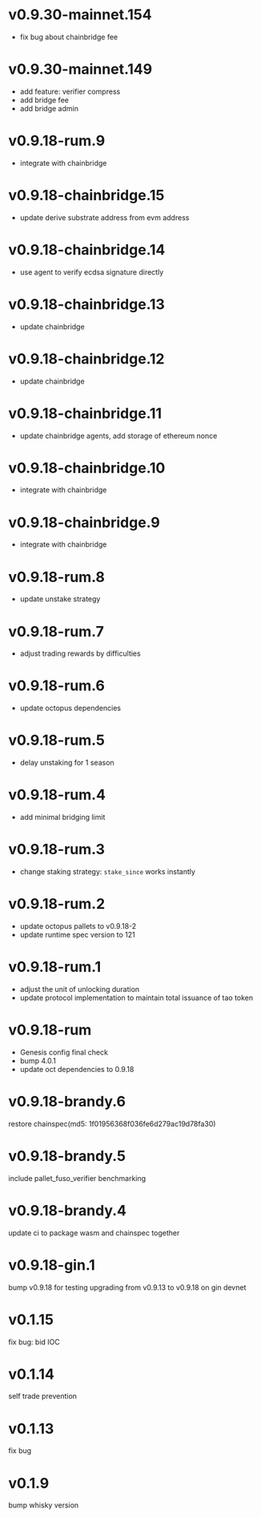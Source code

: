 # v0.9.30-mainnet.154

- fix bug about chainbridge fee

# v0.9.30-mainnet.149

- add feature: verifier compress
- add bridge fee
- add bridge admin

# v0.9.18-rum.9

- integrate with chainbridge

# v0.9.18-chainbridge.15

- update derive substrate address from evm address

# v0.9.18-chainbridge.14

- use agent to verify ecdsa signature directly

# v0.9.18-chainbridge.13

- update chainbridge

# v0.9.18-chainbridge.12

- update chainbridge

# v0.9.18-chainbridge.11

- update chainbridge agents, add storage of ethereum nonce

# v0.9.18-chainbridge.10

- integrate with chainbridge

# v0.9.18-chainbridge.9

- integrate with chainbridge

# v0.9.18-rum.8

- update unstake strategy

# v0.9.18-rum.7

- adjust trading rewards by difficulties

# v0.9.18-rum.6

- update octopus dependencies

# v0.9.18-rum.5

- delay unstaking for 1 season

# v0.9.18-rum.4

- add minimal bridging limit

# v0.9.18-rum.3

- change staking strategy: `stake_since` works instantly

# v0.9.18-rum.2

- update octopus pallets to v0.9.18-2
- update runtime spec version to 121

# v0.9.18-rum.1

- adjust the unit of unlocking duration
- update protocol implementation to maintain total issuance of tao token

# v0.9.18-rum

- Genesis config final check
- bump 4.0.1
- update oct dependencies to 0.9.18

# v0.9.18-brandy.6

restore chainspec(md5: 1f01956368f036fe6d279ac19d78fa30)

# v0.9.18-brandy.5

include pallet_fuso_verifier benchmarking

# v0.9.18-brandy.4

update ci to package wasm and chainspec together

# v0.9.18-gin.1

bump v0.9.18 for testing upgrading from v0.9.13 to v0.9.18 on gin devnet

# v0.1.15

fix bug: bid IOC

# v0.1.14

self trade prevention

# v0.1.13

fix bug

# v0.1.9

bump whisky version
